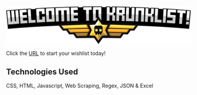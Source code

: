 <p align="center">
  <img src="https://github.com/ChristopherOrr/KrunkList/blob/main/images/welcome.png"/>

Click the [URL](https://krunklist.com) to start your wishlist today!

</p>

## Technologies Used

CSS, HTML, Javascript, Web Scraping, Regex, JSON & Excel
